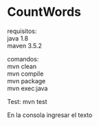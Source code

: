 # CountWords

requisitos: <Br>
java 1.8 <Br>
maven 3.5.2 <Br>

comandos: <Br>
mvn clean <Br>
mvn compile <Br>
mvn package <Br>
mvn exec:java <Br>

Test:
mvn test
  
En la consola ingresar el texto
